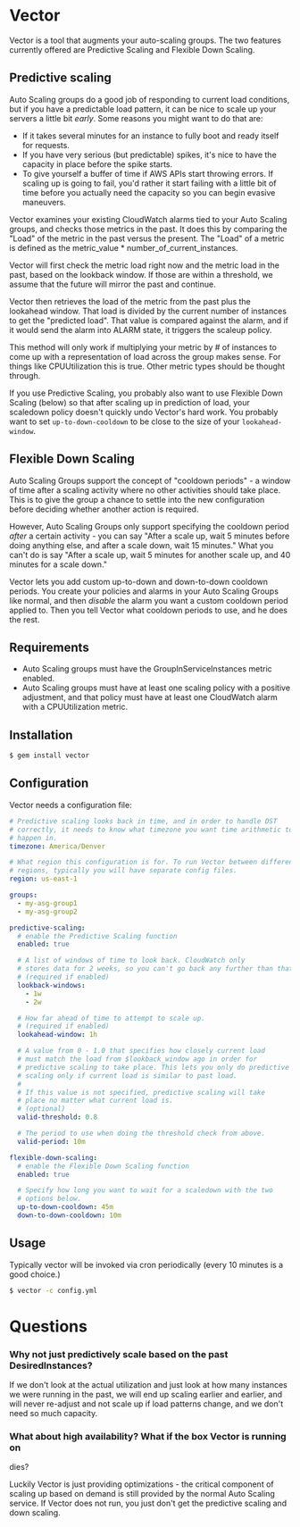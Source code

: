 # Vector

Vector is a tool that augments your auto-scaling groups. The two
features currently offered are Predictive Scaling and Flexible Down
Scaling.

## Predictive scaling

Auto Scaling groups do a good job of responding to current
load conditions, but if you have a predictable load pattern,
it can be nice to scale up your servers a little bit *early*.
Some reasons you might want to do that are:

 * If it takes several minutes for an instance to fully boot
   and ready itself for requests.
 * If you have very serious (but predictable) spikes,
   it's nice to have the capacity in place before the spike
   starts.
 * To give yourself a buffer of time if AWS APIs start
   throwing errors. If scaling up is going to fail, you'd
   rather it start failing with a little bit of time before
   you actually need the capacity so you can begin evasive maneuvers.

Vector examines your existing CloudWatch alarms tied to your Auto
Scaling groups, and checks those metrics in the past. It does this by
comparing the "Load" of the metric in the past versus the present. The
"Load" of a metric is defined as the metric_value *
number_of_current_instances.

Vector will first check the metric load right now and the metric load in
the past, based on the lookback window. If those are within a threshold,
we assume that the future will mirror the past and continue.

Vector then retrieves the load of the metric from the past plus the
lookahead window. That load is divided by the current number of
instances to get the "predicted load". That value is compared against
the alarm, and if it would send the alarm into ALARM state, it triggers
the scaleup policy.

This method will only work if multiplying your metric by # of instances
to come up with a representation of load across the group makes sense.
For things like CPUUtilization this is true. Other metric types should
be thought through.

If you use Predictive Scaling, you probably also want to use Flexible
Down Scaling (below) so that after scaling up in prediction of load,
your scaledown policy doesn't quickly undo Vector's hard work. You
probably want to set `up-to-down-cooldown` to be close to the size of
your `lookahead-window`.

## Flexible Down Scaling

Auto Scaling Groups support the concept of "cooldown periods" - a window
of time after a scaling activity where no other activities should take
place. This is to give the group a chance to settle into the new
configuration before deciding whether another action is required.

However, Auto Scaling Groups only support specifying the cooldown period
*after* a certain activity - you can say "After a scale up, wait 5
minutes before doing anything else, and after a scale down, wait 15
minutes." What you can't do is say "After a scale up, wait 5 minutes for
another scale up, and 40 minutes for a scale down."

Vector lets you add custom up-to-down and down-to-down cooldown periods.
You create your policies and alarms in your Auto Scaling Groups like
normal, and then *disable* the alarm you want a custom cooldown period
applied to. Then you tell Vector what cooldown periods to use, and he
does the rest.

## Requirements

 * Auto Scaling groups must have the GroupInServiceInstances metric
   enabled.
 * Auto Scaling groups must have at least one scaling policy with a
   positive adjustment, and that policy must have at least one
   CloudWatch alarm with a CPUUtilization metric.

## Installation

```bash
$ gem install vector
```

## Configuration

Vector needs a configuration file:

```yaml
# Predictive scaling looks back in time, and in order to handle DST
# correctly, it needs to know what timezone you want time arithmetic to
# happen in.
timezone: America/Denver

# What region this configuration is for. To run Vector between different
# regions, typically you will have separate config files.
region: us-east-1

groups:
  - my-asg-group1
  - my-asg-group2

predictive-scaling:
  # enable the Predictive Scaling function
  enabled: true

  # A list of windows of time to look back. CloudWatch only
  # stores data for 2 weeks, so you can't go back any further than that.
  # (required if enabled)
  lookback-windows:
    - 1w
    - 2w

  # How far ahead of time to attempt to scale up.
  # (required if enabled)
  lookahead-window: 1h

  # A value from 0 - 1.0 that specifies how closely current load
  # must match the load from $lookback_window ago in order for
  # predictive scaling to take place. This lets you only do predictive
  # scaling only if current load is similar to past load.
  # 
  # If this value is not specified, predictive scaling will take
  # place no matter what current load is.
  # (optional)
  valid-threshold: 0.8

  # The period to use when doing the threshold check from above.
  valid-period: 10m

flexible-down-scaling:
  # enable the Flexible Down Scaling function
  enabled: true

  # Specify how long you want to wait for a scaledown with the two
  # options below.
  up-to-down-cooldown: 45m
  down-to-down-cooldown: 10m
```

## Usage

Typically vector will be invoked via cron periodically (every 10 minutes
is a good choice.)

```bash
$ vector -c config.yml
```

# Questions

### Why not just predictively scale based on the past DesiredInstances?

If we don't look at the actual utilization and just look
at how many instances we were running in the past, we will end up
scaling earlier and earlier, and will never re-adjust and not scale up
if load patterns change, and we don't need so much capacity.

### What about high availability? What if the box Vector is running on
 dies?

Luckily Vector is just providing optimizations - the critical component
of scaling up based on demand is still provided by the normal Auto
Scaling service. If Vector does not run, you just don't get the
predictive scaling and down scaling.

